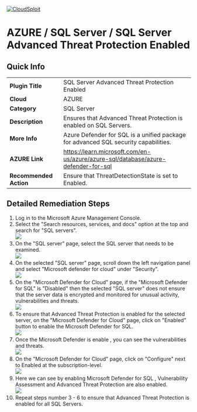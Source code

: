 [![CloudSploit](https://cloudsploit.com/img/logo-new-big-text-100.png "CloudSploit")](https://cloudsploit.com)

# AZURE / SQL Server / SQL Server Advanced Threat Protection Enabled

## Quick Info

| | |
|-|-|
| **Plugin Title** | SQL Server Advanced Threat Protection Enabled |
| **Cloud** | AZURE |
| **Category** | SQL Server |
| **Description** | Ensures that Advanced Threat Protection is enabled on SQL Servers. |
| **More Info** | Azure Defender for SQL is a unified package for advanced SQL security capabilities. |
| **AZURE Link** | https://learn.microsoft.com/en-us/azure/azure-sql/database/azure-defender-for-sql |
| **Recommended Action** | Ensure that ThreatDetectionState is set to Enabled. |

## Detailed Remediation Steps

1. Log in to the Microsoft Azure Management Console.
2. Select the "Search resources, services, and docs" option at the top and search for "SQL servers". </br> <img src="/resources/azure/sqlserver/advanced-data-security-enabled/step2.png"/>
3. On the "SQL server" page, select the SQL server that needs to be examined. </br> <img src="/resources/azure/sqlserver/advanced-data-security-enabled/step3.png"/>
4. On the selected "SQL server" page, scroll down the left navigation panel and select "Microsoft defender for cloud" under "Security".</br> <img src="/resources/azure/sqlserver/advanced-data-security-enabled/step4.png"/>
5. On the "Microsoft Defender for Cloud" page, if the "Microsoft Defender for SQL" is  "Disabled" then the selected "SQL server" does not ensure that the server data is encrypted and monitored for unusual activity, vulnerabilities and threats. </br> <img src="/resources/azure/sqlserver/advanced-data-security-enabled/step5.png"/>
6. To ensure that Advanced Threat Protection is enabled for the selected server, on the "Microsoft Defender for Cloud" page, click on "Enabled" button to enable the Microsoft Defender for SQL.</br> <img src="/resources/azure/sqlserver/advanced-data-security-enabled/step6.png"/>
7. Once  the Microsoft Defender is enable , you can see the vulnerabilities and threats.</br> <img src="/resources/azure/sqlserver/advanced-data-security-enabled/step7.png"/>
8. On the "Microsoft Defender for Cloud" page, click on "Configure" next to Enabled at the subscription-level.</br> <img src="/resources/azure/sqlserver/advanced-data-security-enabled/step8.png"/>
9. Here we can see by enabling Microsoft Defender for SQL , Vulnerability Assessment and Advanced Threat Protection are also enabled.</br> <img src="/resources/azure/sqlserver/advanced-data-security-enabled/step9.png"/>
10. Repeat steps number 3 - 6 to ensure that Advanced Threat Protection is enabled for all SQL Servers.</br>
